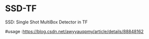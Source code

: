 # SSD-TF
SSD: Single Shot MultiBox Detector in TF


#usage :https://blog.csdn.net/awyyauqpmy/article/details/88848162

